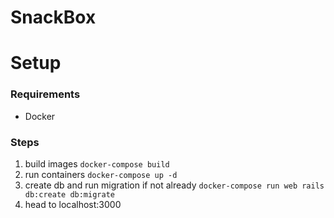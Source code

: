 # SnackBox

# Setup

### Requirements

- Docker

### Steps

1. build images `docker-compose build`
2. run containers `docker-compose up -d`
3. create db and run migration if not already `docker-compose run web rails db:create db:migrate`
4. head to localhost:3000